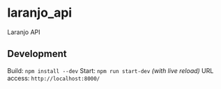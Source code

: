 # laranjo_api
Laranjo API

## Development

Build: `npm install --dev`
Start: `npm run start-dev` *(with live reload)*
URL access: `http://localhost:8000/`
